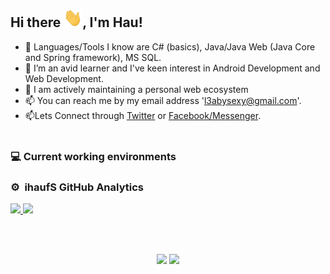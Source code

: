 <h2>Hi there <img src="https://raw.githubusercontent.com/ABSphreak/ABSphreak/master/gifs/Hi.gif" width="30px" height="30px">, I'm Hau!</h2>

- 👀 Languages/Tools I know are C# (basics), Java/Java Web (Java Core and Spring framework), MS SQL.
- 💞️ I’m an avid learner and I've keen interest in Android Development and Web Development.
- 📱 I am actively maintaining a personal web ecosystem
- 📫 You can reach me by my email address 'l3abysexy@gmail.com'.
- 📫Lets Connect through <a href="https://twitter.com/HaUl20_07l">Twitter</a> or <a href="https://facebook.com/LeKhuongHau">Facebook/Messenger</a>.
<br><br>

### 💻 Current working environments

### ⚙️ &nbsp;ihaufS GitHub Analytics
<p display="flex">
<a href="https://github.com/ihaufS">
<img height="180em" src="https://github-readme-stats-eight-theta.vercel.app/api?username=ihaufS&show_icons=true&theme=nightowl&include_all_commits=true&count_private=true"/>
<img height="180em" src="https://github-readme-stats-eight-theta.vercel.app/api/top-langs/?username=ihaufS&layout=compact&langs_count=8&theme=nightowl"/>
</a>
</p>
<br>

<br>
<p align="center">
 <img src="https://komarev.com/ghpvc/?username=ihaufS&style=flat-square"/>
 <img src="https://img.shields.io/badge/dynamic/json?logo=github&label=GitHub+Followers&labelColor=282c34&color=181717&query=%24.data.totalSubs&url=https%3A%2F%2Fapi.spencerwoo.com%2Fsubstats%2F%3Fsource%3Dgithub%26queryKey%3Dalex5402&longCache=true"/>
</p>
